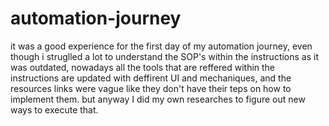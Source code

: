 # automation-journey

it was a good experience for the first day of my automation journey, even though i struglled a lot to understand the SOP's within the instructions as it was outdated, nowadays all the tools that are reffered within the instructions are updated with deffirent UI and mechaniques, and the resources links were vague like they don't have their teps on how to implement them. but anyway I did my own researches to figure out new ways to execute that. 
